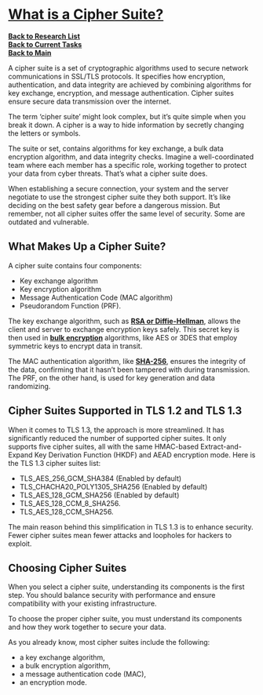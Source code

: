 # **[What is a Cipher Suite?](https://www.ssldragon.com/blog/cipher-suites/)**

**[Back to Research List](../../../research_list.md)**\
**[Back to Current Tasks](../../../../a_status/current_tasks.md)**\
**[Back to Main](../../../../README.md)**

A cipher suite is a set of cryptographic algorithms used to secure network communications in SSL/TLS protocols. It specifies how encryption, authentication, and data integrity are achieved by combining algorithms for key exchange, encryption, and message authentication. Cipher suites ensure secure data transmission over the internet.

The term ‘cipher suite’ might look complex, but it’s quite simple when you break it down. A cipher is a way to hide information by secretly changing the letters or symbols.

The suite or set, contains algorithms for key exchange, a bulk data encryption algorithm, and data integrity checks. Imagine a well-coordinated team where each member has a specific role, working together to protect your data from cyber threats. That’s what a cipher suite does.

When establishing a secure connection, your system and the server negotiate to use the strongest cipher suite they both support. It’s like deciding on the best safety gear before a dangerous mission. But remember, not all cipher suites offer the same level of security. Some are outdated and vulnerable.

## What Makes Up a Cipher Suite?

A cipher suite contains four components:

- Key exchange algorithm
- Key encryption algorithm
- Message Authentication Code (MAC algorithm)
- Pseudorandom Function (PRF).

The key exchange algorithm, such as **[RSA or Diffie-Hellman](https://www.ssldragon.com/blog/rsa-aes-encryption/)**, allows the client and server to exchange encryption keys safely. This secret key is then used in **[bulk encryption](https://www.ssldragon.com/blog/encryption-types-algorithms/)** algorithms, like AES or 3DES that employ symmetric keys to encrypt data in transit.

The MAC authentication algorithm, like **[SHA-256](https://www.ssldragon.com/blog/256-bit-encryption/)**, ensures the integrity of the data, confirming that it hasn’t been tampered with during transmission. The PRF, on the other hand, is used for key generation and data randomizing.

## Cipher Suites Supported in TLS 1.2 and TLS 1.3

When it comes to TLS 1.3, the approach is more streamlined. It has significantly reduced the number of supported cipher suites. It only supports five cipher suites, all with the same HMAC-based Extract-and-Expand Key Derivation Function (HKDF) and AEAD encryption mode. Here is the TLS 1.3 cipher suites list:

- TLS_AES_256_GCM_SHA384 (Enabled by default)
- TLS_CHACHA20_POLY1305_SHA256 (Enabled by default)
- TLS_AES_128_GCM_SHA256 (Enabled by default)
- TLS_AES_128_CCM_8_SHA256.
- TLS_AES_128_CCM_SHA256.

The main reason behind this simplification in TLS 1.3 is to enhance security. Fewer cipher suites mean fewer attacks and loopholes for hackers to exploit.

## Choosing Cipher Suites

When you select a cipher suite, understanding its components is the first step. You should balance security with performance and ensure compatibility with your existing infrastructure.

To choose the proper cipher suite, you must understand its components and how they work together to secure your data.

As you already know, most cipher suites include the following:

- a key exchange algorithm,
- a bulk encryption algorithm,
- a message authentication code (MAC),
- an encryption mode.

